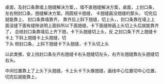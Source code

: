 桌面，及封口条靠墙上翘缝解决方案，，墙不直翘缝解决方案，桌面，上封口条，左右侧封口条，翘缝解决方案。用圆规卡翘缝，
卡翘缝画没翘缝的那头，
切完后就能靠上，
封口条靠墙靠齐，
靠齐后上斜下翘缝，切上头，，封口条靠在墙上上面没缝下面有缝隙说明上面斜所以下面翘缝，卡下面缝隙画上头切上头后就能靠齐了，
总结封口条靠墙后上齐下翘，卡下头翘缝切上头，反
之封口条下齐上翘缝卡卡上	下斜上翘缝卡上头翘缝，切	
下头
侧封口条，上斜下翘缝卡下头翘缝，卡下头切上头

以此类推，安上挡封口条左齐右翘缝卡右头翘缝切左头，右齐左翘缝靠左头翘缝切右头。


中间位置靠上了上头下头翘缝，卡上头卡下头像翘缝，画线中心位置切中心位置，切完后就能靠上，




